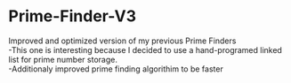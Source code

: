 # Prime-Finder-V3
Improved and optimized version of my previous Prime Finders
<br>-This one is interesting because I decided to use a hand-programed linked list for prime number storage. 
<br>-Additionaly improved prime finding algorithim to be faster
